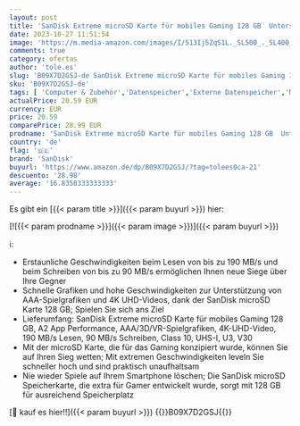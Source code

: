 ```yaml
---
layout: post
title: 'SanDisk Extreme microSD Karte für mobiles Gaming 128 GB  Unterstützt mit A2 App Performance AAA/3D/VR-Spielgrafiken und 4K-UHD-Video  190 MB/s Lesen  90 MB/s Schreiben  Class 10  UHS-I  U3  V30'
date: 2023-10-27 11:51:54
image: 'https://m.media-amazon.com/images/I/513Ij5ZqS1L._SL500_._SL400_.jpg'
comments: true
category: ofertas
author: 'tole.es'
slug: 'B09X7D2GSJ-de SanDisk Extreme microSD Karte für mobiles Gaming 128 GB...'
sku: 'B09X7D2GSJ-de'
tags: [ 'Computer & Zubehör','Datenspeicher','Externe Datenspeicher','Micro SD Speicherkarten','Speicherkarten','sandisk','🇩🇪', ]
actualPrice: 20.59 EUR
currency: EUR
price: 20.59
comparePrice: 28.99 EUR
prodname: 'SanDisk Extreme microSD Karte für mobiles Gaming 128 GB  Unterstützt mit A2 App Performance AAA/3D/VR-Spielgrafiken und 4K-UHD-Video  190 MB/s Lesen  90 MB/s Schreiben  Class 10  UHS-I  U3  V30'
country: 'de'
flag: '🇩🇪'
brand: 'SanDisk'
buyurl: 'https://www.amazon.de/dp/B09X7D2GSJ/?tag=tolees0ca-21'
descuento: '28.98'
average: '16.8358333333333'
---
```


Es gibt ein [{{< param title >}}]({{< param buyurl >}}) hier:

[![{{< param prodname >}}]({{< param image >}})]({{< param buyurl >}})

ℹ️:

- Erstaunliche Geschwindigkeiten beim Lesen von bis zu 190 MB/s und beim Schreiben von bis zu 90 MB/s ermöglichen Ihnen neue Siege über Ihre Gegner
- Schnelle Grafiken und hohe Geschwindigkeiten zur Unterstützung von AAA-Spielgrafiken und 4K UHD-Videos, dank der SanDisk microSD Karte 128 GB; Spielen Sie sich ans Ziel
- Lieferumfang: SanDisk Extreme microSD Karte für mobiles Gaming 128 GB, A2 App Performance, AAA/3D/VR-Spielgrafiken, 4K-UHD-Video, 190 MB/s Lesen, 90 MB/s Schreiben, Class 10, UHS-I, U3, V30
- Mit der microSD Karte, die für das Gaming konzipiert wurde, können Sie auf Ihren Sieg wetten; Mit extremen Geschwindigkeiten leveln Sie schneller hoch und sind praktisch unaufhaltsam
- Nie wieder Spiele auf Ihrem Smartphone löschen; Die SanDisk microSD Speicherkarte, die extra für Gamer entwickelt wurde, sorgt mit 128 GB für ausreichend Speicherplatz

[🛒 kauf es hier!!]({{< param buyurl >}})
{{<world>}}B09X7D2GSJ{{</world>}}
